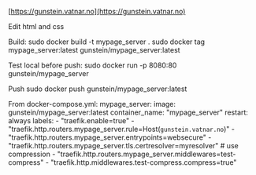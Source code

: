 
[https://gunstein.vatnar.no](https://gunstein.vatnar.no)

Edit html and css

Build:
sudo docker build -t mypage_server .
sudo docker tag mypage_server:latest gunstein/mypage_server:latest

Test local before push:
sudo docker run -p 8080:80 gunstein/mypage_server

Push 
sudo docker push gunstein/mypage_server:latest

From docker-compose.yml:
  mypage_server:
    image: gunstein/mypage_server:latest
    container_name: "mypage_server"
    restart: always
    labels:
      - "traefik.enable=true"
      - "traefik.http.routers.mypage_server.rule=Host(`gunstein.vatnar.no`)"
      - "traefik.http.routers.mypage_server.entrypoints=websecure"
      - "traefik.http.routers.mypage_server.tls.certresolver=myresolver"
      # use compression
      - "traefik.http.routers.mypage_server.middlewares=test-compress"
      - "traefik.http.middlewares.test-compress.compress=true"
